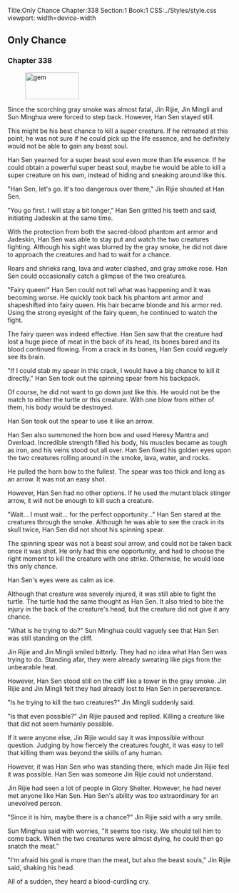 Title:Only Chance 
Chapter:338 
Section:1 
Book:1 
CSS:../Styles/style.css 
viewport: width=device-width
  
## Only Chance
### Chapter 338 
<figure>
	<img src="../Images/gem.gif" alt="gem" id="gem" width="120" height="60" />
</figure>
  

  
  Since the scorching gray smoke was almost fatal, Jin Rijie, Jin Mingli and Sun Minghua were forced to step back. However, Han Sen stayed still.

This might be his best chance to kill a super creature. If he retreated at this point, he was not sure if he could pick up the life essence, and he definitely would not be able to gain any beast soul.

Han Sen yearned for a super beast soul even more than life essence. If he could obtain a powerful super beast soul, maybe he would be able to kill a super creature on his own, instead of hiding and sneaking around like this.

"Han Sen, let's go. It's too dangerous over there," Jin Rijie shouted at Han Sen.

"You go first. I will stay a bit longer," Han Sen gritted his teeth and said, initiating Jadeskin at the same time.

With the protection from both the sacred-blood phantom ant armor and Jadeskin, Han Sen was able to stay put and watch the two creatures fighting. Although his sight was blurred by the gray smoke, he did not dare to approach the creatures and had to wait for a chance.

Roars and shrieks rang, lava and water clashed, and gray smoke rose. Han Sen could occasionally catch a glimpse of the two creatures.

"Fairy queen!" Han Sen could not tell what was happening and it was becoming worse. He quickly took back his phantom ant armor and shapeshifted into fairy queen. His hair became blonde and his armor red. Using the strong eyesight of the fairy queen, he continued to watch the fight.

The fairy queen was indeed effective. Han Sen saw that the creature had lost a huge piece of meat in the back of its head, its bones bared and its blood continued flowing. From a crack in its bones, Han Sen could vaguely see its brain.

"If I could stab my spear in this crack, I would have a big chance to kill it directly." Han Sen took out the spinning spear from his backpack.

Of course, he did not want to go down just like this. He would not be the match to either the turtle or this creature. With one blow from either of them, his body would be destroyed.

Han Sen took out the spear to use it like an arrow.

Han Sen also summoned the horn bow and used Heresy Mantra and Overload. Incredible strength filled his body, his muscles became as tough as iron, and his veins stood out all over. Han Sen fixed his golden eyes upon the two creatures rolling around in the smoke, lava, water, and rocks.

He pulled the horn bow to the fullest. The spear was too thick and long as an arrow. It was not an easy shot.

However, Han Sen had no other options. If he used the mutant black stinger arrow, it will not be enough to kill such a creature.

"Wait… I must wait… for the perfect opportunity…" Han Sen stared at the creatures through the smoke. Although he was able to see the crack in its skull twice, Han Sen did not shoot his spinning spear.

The spinning spear was not a beast soul arrow, and could not be taken back once it was shot. He only had this one opportunity, and had to choose the right moment to kill the creature with one strike. Otherwise, he would lose this only chance.

Han Sen's eyes were as calm as ice.

Although that creature was severely injured, it was still able to fight the turtle. The turtle had the same thought as Han Sen. It also tried to bite the injury in the back of the creature's head, but the creature did not give it any chance.

"What is he trying to do?" Sun Minghua could vaguely see that Han Sen was still standing on the cliff.

Jin Rijie and Jin Mingli smiled bitterly. They had no idea what Han Sen was trying to do. Standing afar, they were already sweating like pigs from the unbearable heat.

However, Han Sen stood still on the cliff like a tower in the gray smoke. Jin Rijie and Jin Mingli felt they had already lost to Han Sen in perseverance.

"Is he trying to kill the two creatures?" Jin Mingli suddenly said.

"Is that even possible?" Jin Rijie paused and replied. Killing a creature like that did not seem humanly possible.

If it were anyone else, Jin Rijie would say it was impossible without question. Judging by how fiercely the creatures fought, it was easy to tell that killing them was beyond the skills of any human.

However, it was Han Sen who was standing there, which made Jin Rijie feel it was possible. Han Sen was someone Jin Rijie could not understand.

Jin Rijie had seen a lot of people in Glory Shelter. However, he had never met anyone like Han Sen. Han Sen's ability was too extraordinary for an unevolved person.

"Since it is him, maybe there is a chance?" Jin Rijie said with a wry smile.

Sun Minghua said with worries, "It seems too risky. We should tell him to come back. When the two creatures were almost dying, he could then go snatch the meat."

"I'm afraid his goal is more than the meat, but also the beast souls," Jin Rijie said, shaking his head.

All of a sudden, they heard a blood-curdling cry.

